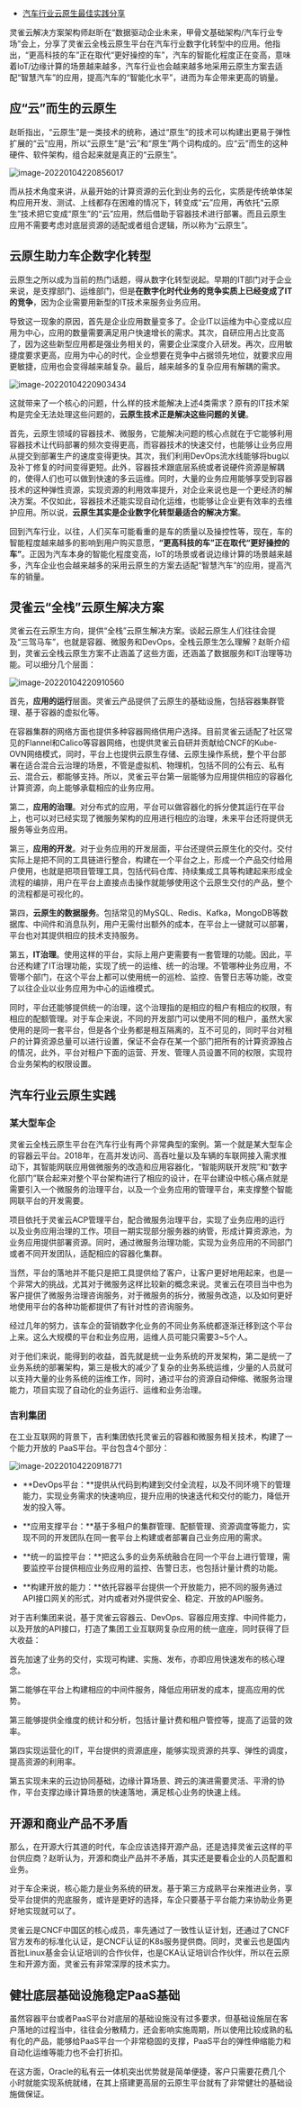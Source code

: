 - [汽车行业云原生最佳实践分享](https://mp.weixin.qq.com/s/B6EI16rlqb-spwBooJK9-w)

灵雀云解决方案架构师赵昕在“数据驱动企业未来，甲骨文基础架构/汽车行业专场”会上，分享了灵雀云全栈云原生平台在汽车行业数字化转型中的应用。他指出，“更高科技的车”正在取代“更好操控的车”，汽车的智能化程度正在变高，意味着IoT/边缘计算的场景越来越多，汽车行业也会越来越多地采用云原生方案去适配“智慧汽车”的应用，提高汽车的“智能化水平”，进而为车企带来更高的销量。

## 应“云”而生的云原生

赵昕指出，“云原生”是一类技术的统称，通过“原生”的技术可以构建出更易于弹性扩展的“云”应用，所以“云原生”是“云”和“原生”两个词构成的。应“云”而生的这种硬件、软件架构，组合起来就是真正的“云原生”。

![image-20220104220856017](https://gitee.com/er-huomeng/img/raw/master/img/image-20220104220856017.png)



而从技术角度来讲，从最开始的计算资源的云化到业务的云化，实质是传统单体架构应用开发、测试、上线都存在困难的情况下，转变成“云”应用，再依托“云原生”技术把它变成“原生”的“云”应用，然后借助于容器技术进行部署。而且云原生应用不需要考虑对底层资源的适配或者组合逻辑，所以称为“云原生”。

## 云原生助力车企数字化转型

云原生之所以成为当前的热门话题，得从数字化转型说起。早期的IT部门对于企业来说，是支撑部门、运维部门，但是**在数字化时代业务的竞争实质上已经变成了IT的竞争**，因为企业需要用新型的IT技术来服务业务应用。

导致这一现象的原因，首先是企业应用数量变多了。企业IT以运维为中心变成以应用为中心，应用的数量需要满足用户快速增长的需求。其次，自研应用占比变高了，因为这些新型应用都是强业务相关的，需要企业深度介入研发。再次，应用敏捷度要求更高，应用为中心的时代，企业想要在竞争中占据领先地位，就要求应用更敏捷，应用也会变得越来越复杂。最后，越来越多的复杂应用有解耦的需求。

![image-20220104220903434](https://gitee.com/er-huomeng/img/raw/master/img/image-20220104220903434.png)



这就带来了一个核心的问题，什么样的技术能解决上述4类需求？原有的IT技术架构是完全无法处理这些问题的，**云原生技术正是解决这些问题的关键**。

首先，云原生领域的容器技术、微服务，它能解决问题的核心点就在于它能够利用容器技术让代码部署的频次变得更高，而容器技术的快速交付，也能够让业务应用从提交到部署生产的速度变得更快。其次，我们利用DevOps流水线能够将bug以及补丁修复的时间变得更短。此外，容器技术跟底层系统或者说硬件资源是解耦的，使得人们也可以做到快速的多云运维。同时，大量的业务应用能够享受到容器技术的这种弹性资源，实现资源的利用效率提升，对企业来说也是一个更经济的解决方案。不仅如此，容器技术还能实现自动化运维，也能够让企业更有效率的去维护应用。所以说，**云原生其实是企业数字化转型最适合的解决方案**。

回到汽车行业，以往，人们买车可能看重的是车的质量以及操控性等，现在，车的智能程度越来越多的影响到用户购买意愿，**“更高科技的车”正在取代“更好操控的车”**。正因为汽车本身的智能化程度变高，IoT的场景或者说边缘计算的场景越来越多，汽车企业也会越来越多的采用云原生的方案去适配“智慧汽车”的应用，提高汽车的销量。

## 灵雀云“全栈”云原生解决方案

灵雀云在云原生方向，提供“全栈”云原生解决方案。谈起云原生人们往往会提及“三驾马车”，也就是容器、微服务和DevOps，全栈云原生怎么理解？赵昕介绍到，灵雀云全栈云原生方案不止涵盖了这些方面，还涵盖了数据服务和IT治理等功能。可以细分几个层面：

![image-20220104220910560](https://gitee.com/er-huomeng/img/raw/master/img/image-20220104220910560.png)



首先，**应用的运行**层面。灵雀云产品提供了云原生的基础设施，包括容器集群管理、基于容器的虚拟化等。

在容器集群的网络方面也提供多种容器网络供用户选择。目前灵雀云适配了社区常见的Flannel和Calico等容器网络，也提供灵雀云自研并贡献给CNCF的Kube-OVN网络模式，同时，平台上也提供云原生存储、云原生操作系统，整个平台部署在适合混合云治理的场景，不管是虚拟机、物理机，包括不同的公有云、私有云、混合云，都能够支持。所以，灵雀云平台第一层能够为应用提供相应的容器化计算资源，向上能够承载相应的业务应用。

第二，**应用的治理**。对分布式的应用，平台可以做容器化的拆分使其运行在平台上，也可以对已经实现了微服务架构的应用进行相应的治理，未来平台还将提供无服务等业务应用。

第三，**应用的开发**。对于业务应用的开发层面，平台还提供云原生化的交付。交付实际上是把不同的工具链进行整合，构建在一个平台之上，形成一个产品交付给用户使用，也就是把项目管理工具，包括代码仓库、持续集成工具等构建起来形成全流程的编排，用户在平台上直接点击操作就能够使用这个云原生交付的产品，整个的流程都是可视化的。

第四，**云原生的数据服务**。包括常见的MySQL、Redis、Kafka，MongoDB等数据库、中间件和消息队列，用户无需付出额外的成本，在平台上一键就可以部署，平台也对其提供相应的技术支持服务。

第五，**IT治理**。使用这样的平台，实际上用户更需要有一套管理的功能。因此，平台还构建了IT治理功能，实现了统一的运维、统一的治理。不管哪种业务应用，不管哪个部门，在这个平台上都可以使用统一的巡检、监控、告警日志等功能，改变了以往企业以业务应用为中心的运维模式。

同时，平台还能够提供统一的治理，这个治理指的是相应的租户有相应的权限，有相应的配额管理。对于车企来说，不同的开发部门可以使用不同的租户，虽然大家使用的是同一套平台，但是各个业务都是相互隔离的，互不可见的，同时平台对租户的计算资源总量可以进行设置，保证不会存在某一个部门把所有的计算资源独占的情况，此外，平台对租户下面的运营、开发、管理人员设置不同的权限，实现符合业务架构的权限设置。

## 汽车行业云原生实践

### 某大型车企

灵雀云全栈云原生平台在汽车行业有两个非常典型的案例。第一个就是某大型车企的容器云平台。2018年，在高并发访问、高吞吐量以及车辆的车联网接入需求推动下，其智能网联应用做微服务的改造和应用容器化，“智能网联开发院”和“数字化部门”联合起来对整个平台架构进行了相应的设计，在平台建设中核心痛点就是需要引入一个微服务的治理平台，以及一个业务应用的管理平台，来支撑整个智能网联平台的开发需要。

项目依托于灵雀云ACP管理平台，配合微服务治理平台，实现了业务应用的运行以及业务应用治理的工作。项目一期实现部分服务器的纳管，形成计算资源池，为业务应用提供部署资源。同时，通过微服务治理功能，实现为业务应用的不同部门或者不同开发团队，适配相应的容器化集群。

当然，平台的落地并不能只是把工具提供给了客户，让客户更好地用起来，也是一个非常大的挑战，尤其对于微服务这样比较新的概念来说。灵雀云在项目当中也为客户提供了微服务治理咨询服务，对于微服务的拆分，微服务改造，以及如何更好地使用平台的各种功能都提供了有针对性的咨询服务。

经过几年的努力，该车企的营销数字化业务的不同业务系统都逐渐迁移到这个平台上来。这么大规模的平台和业务应用，运维人员可能只需要3~5个人。

对于他们来说，能得到的收益，首先就是统一业务系统的开发架构，第二是统一了业务系统的部署架构，第三是极大的减少了复杂的业务系统运维，少量的人员就可以支持大量的业务系统的运维工作，同时，通过平台的资源自动伸缩、微服务治理能力，项目实现了自动化的业务运行、运维和业务治理。

### 吉利集团

在工业互联网的背景下，吉利集团依托灵雀云的容器和微服务相关技术，构建了一个能力开放的 PaaS平台。平台包含4个部分：

![image-20220104220918771](https://gitee.com/er-huomeng/img/raw/master/img/image-20220104220918771.png)



- **DevOps平台：**提供从代码到构建到交付全流程，以及不同环境下的管理能力，实现业务需求的快速响应，提升应用的快速迭代和交付的能力，降低开发的投入等。

- **应用支撑平台：**基于多租户的集群管理、配额管理、资源调度等能力，实现不同的开发团队在同一套平台上构建或者部署自己业务应用的需求。

- **统一的监控平台：**把这么多的业务系统融合在同一个平台上进行管理，需要监控平台提供相应业务应用的监控、告警日志，也包括计量计费的功能。

- **构建开放的能力：**依托容器平台提供一个开放能力，把不同的服务通过API接口网关的形式，对内或者对外提供安全、稳定、开放的API服务。

对于吉利集团来说，基于灵雀云容器云、DevOps、容器应用支撑、中间件能力，以及开放的API接口，打造了集团工业互联网复杂应用的统一底座，同时获得了巨大收益：

首先加速了业务的交付，实现可构建、实施、发布，亦即应用快速发布的核心理念。

第二能够在平台上构建相应的中间件服务，降低应用研发的成本，提高应用的优势。

第三能够提供全维度的统计和分析，包括计量计费和租户管控等，提高了运营的效率。

第四实现运营化的IT，平台提供的资源底座，能够实现资源的共享、弹性的调度，提高资源的利用率。

第五实现未来的云边协同基础，边缘计算场景、跨云的演进需要灵活、平滑的协作，平台支撑边缘计算场景的快速落地，满足核心业务的快速上线。

## 开源和商业产品不矛盾

那么，在开源大行其道的时代，车企应该选择开源产品，还是选择灵雀云这样的平台供应商？赵昕认为，开源和商业产品并不矛盾，其实还是要看企业的人员配置和业务。

对于车企来说，核心能力是业务系统的研发。基于第三方成熟平台来推进业务，享受平台提供的兜底服务，或许是更好的选择，车企只要基于平台能力来协助业务更好地实现就可以了。

灵雀云是CNCF中国区的核心成员，率先通过了一致性认证计划，还通过了CNCF官方发布的标准化认证，是CNCF认证的K8s服务提供商。同时，灵雀云也是国内首批Linux基金会认证培训的合作伙伴，也是CKA认证培训合作伙伴，所以在云原生和开源方面，灵雀云有非常深厚的技术实力。

## 健壮底层基础设施稳定PaaS基础

虽然容器平台或者PaaS平台对底层的基础设施没有过多要求，但基础设施层在客户落地的过程当中，往往会分散精力，还会影响实施周期，所以使用比较成熟的私有化的产品，能够给PaaS平台一个非常稳固的支撑，PaaS平台的弹性伸缩能力和自动化运维等能力也不会打折扣。

在这方面，Oracle的私有云一体机突出优势就是简单便捷，客户只需要花费几个小时就能实现系统就绪，在其上搭建更高层的云原生平台就有了非常健壮的基础设施做保证。